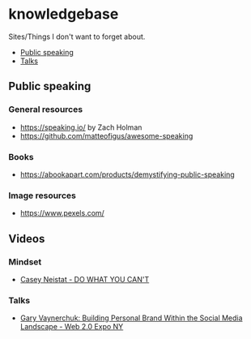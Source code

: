 # knowledgebase
Sites/Things I don't want to forget about.

* [Public speaking](#public-speaking)
* [Talks](#talks)


## Public speaking

### General resources
* https://speaking.io/ by Zach Holman
* https://github.com/matteofigus/awesome-speaking

### Books
* https://abookapart.com/products/demystifying-public-speaking

### Image resources
* https://www.pexels.com/


## Videos

### Mindset
* [Casey Neistat - DO WHAT YOU CAN'T](https://www.youtube.com/watch?v=jG7dSXcfVqE)

### Talks
* [Gary Vaynerchuk: Building Personal Brand Within the Social Media Landscape - Web 2.0 Expo NY](https://www.youtube.com/watch?v=EhqZ0RU95d4)
